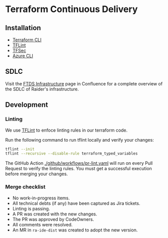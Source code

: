 # Terraform Continuous Delivery

## Installation

- [Terraform CLI](https://developer.hashicorp.com/terraform/downloads)
- [TFLint](https://github.com/terraform-linters/tflint#installation)
- [TFSec](https://aquasecurity.github.io/tfsec/v1.28.1/guides/installation/)
- [Azure CLI](https://learn.microsoft.com/en-us/cli/azure/install-azure-cli-windows?tabs=powershell)

## SDLC

Visit the [FTDS Infrastructure](https://rockwellautomation.atlassian.net/wiki/spaces/R/pages/3052668628/FTDS+infrastructure) page in Confluence for a complete overview of the SDLC of Raider's infrastructure.

## Development

### Linting

We use [TFLint](https://github.com/terraform-linters/tflint#installation) to enfoce linting rules in our terraform code.

Run the following command to run tflint locally and verify your changes:

```bash
tflint --init
tflint --recursive --disable-rule terraform_typed_variables
```

The GitHub Action [./github/workflows/pr-lint.yaml](./.github/workflows/pr-lint.yaml) will run on every Pull Request to verify the linting rules. You must get a successful execution before merging your changes.

### Merge checklist

- No work-in-progress items.
- All technical debts (if any) have been captured as Jira tickets.
- Linting is passing.
- A PR was created with the new changes.
- The PR was approved by CodeOwners.
- All comments were resolved.
- An MR in `ra-ide-dist` was created to adopt the new version.
